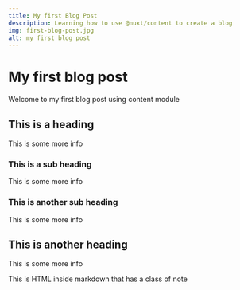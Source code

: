 ```yaml
---
title: My first Blog Post
description: Learning how to use @nuxt/content to create a blog
img: first-blog-post.jpg
alt: my first blog post
---
```


# My first blog post

Welcome to my first blog post using content module

## This is a heading
This is some more info

### This is a sub heading
This is some more info

### This is another sub heading
This is some more info

## This is another heading
This is some more info

<div class="bg-blue-500 text-white p-4 mb-4">
  This is HTML inside markdown that has a class of note
</div>